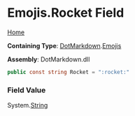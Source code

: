 # Emojis\.Rocket Field

[Home](../../../README.md)

**Containing Type**: [DotMarkdown](../../README.md)\.[Emojis](../README.md)

**Assembly**: DotMarkdown\.dll

```csharp
public const string Rocket = ":rocket:"
```

### Field Value

System\.[String](https://docs.microsoft.com/en-us/dotnet/api/system.string)